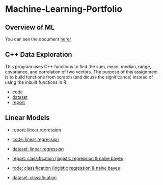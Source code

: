 # Machine-Learning-Portfolio

## Overview of ML

You can see the document [here!](Overview_of_ML.pdf)

## C++ Data Exploration

This program uses C++ functions to find the sum, mean, median, range, covariance,
and correlation of two vectors. The purpose of this assignment is to build functions from scratch (and dicuss the significance) instead of using the inbuilt functions in R. <br>

- [code](C++_Data_Exploration/main.cpp) <br>
- [dataset](C++_Data_Exploration/Boston.csv) <br>
- [report](C++_Data_Exploration/C++_Data_Exploration_Report.pdf)

## Linear Models

- [report: linear regression](Linear_Models/Regression.pdf) <br>
- [code: linear regression](Linear_Models/Regression.Rmd) <br>
- [dataset: linear regression](Linear_Models/diamonds.csv) 

- [report: classification (logistic regression & naive bayes](Linear_Models/Classification.pdf) <br>
- [rode: classification (logistic regression & naive bayes](Linear_Models/Classification.Rmd) <br>
- [dataset: classification](Linear_Models/adult.csv) 


